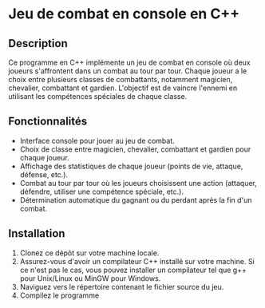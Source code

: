 # Jeu de combat en console en C++

## Description

Ce programme en C++ implémente un jeu de combat en console où deux joueurs s'affrontent dans un combat au tour par tour. Chaque joueur a le choix entre plusieurs classes de combattants, notamment magicien, chevalier, combattant et gardien. L'objectif est de vaincre l'ennemi en utilisant les compétences spéciales de chaque classe.

## Fonctionnalités

- Interface console pour jouer au jeu de combat.
- Choix de classe entre magicien, chevalier, combattant et gardien pour chaque joueur.
- Affichage des statistiques de chaque joueur (points de vie, attaque, défense, etc.).
- Combat au tour par tour où les joueurs choisissent une action (attaquer, défendre, utiliser une compétence spéciale, etc.).
- Détermination automatique du gagnant ou du perdant après la fin d'un combat.

## Installation

1. Clonez ce dépôt sur votre machine locale.
2. Assurez-vous d'avoir un compilateur C++ installé sur votre machine. Si ce n'est pas le cas, vous pouvez installer un compilateur tel que g++ pour Unix/Linux ou MinGW pour Windows.
3. Naviguez vers le répertoire contenant le fichier source du jeu.
4. Compilez le programme
